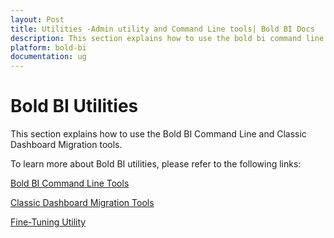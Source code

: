 ```yaml
---
layout: Post
title: Utilities -Admin utility and Command Line tools| Bold BI Docs
description: This section explains how to use the bold bi command line tools and classic dashboard migration tool in Bold BI.
platform: bold-bi
documentation: ug
---
```


# Bold BI Utilities 

This section explains how to use the Bold BI Command Line and Classic Dashboard Migration tools.

To learn more about Bold BI utilities, please refer to the following links:

[Bold BI Command Line Tools](/utilities/bold-bi-command-line-tools/)

[Classic Dashboard Migration Tools](/utilities/classic-dashboard-migration-tool/)

[Fine-Tuning Utility](/utilities/fine-tuning-utility/)